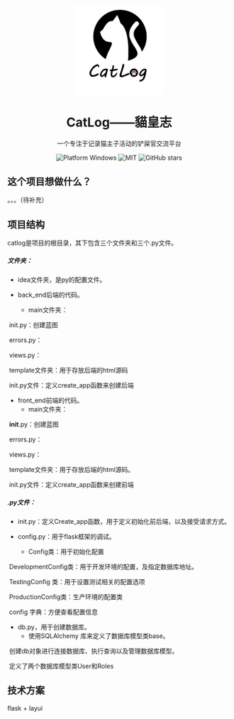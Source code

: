 
<p align="center">
  <picture>
    <source media="(prefers-color-scheme: dark)" srcset="https://raw.githubusercontent.com/sxdl/catlog/master/catlog/frontend_app/static/img/Light_Cap_CatLog_LOGO_800-800.png">
    <img width="40%" align="center" alt="CatLog Logo" src="https://raw.githubusercontent.com/sxdl/catlog/master/catlog/frontend_app/static/img/Cap_CatLog_LOGO_800-800.png">
  </picture>
</p>

<h1 align="center">
  CatLog——貓皇志
</h1>
<p align="center">
  一个专注于记录猫主子活动的铲屎官交流平台
</p>

<p align="center">
  <a style="text-decoration:none">
    <img src="https://img.shields.io/badge/Platform-Windows-blue?color=#4ec820" alt="Platform Windows"/>
  </a>

  <a style="text-decoration:none">
    <img src="https://img.shields.io/badge/License-未定-blue?color=#4ec820" alt="MIT"/>
  </a>

  <a style="text-decoration:none">
    <img src="https://img.shields.io/github/stars/sxdl/catlog.svg?style=social" alt="GitHub stars"/>
  </a>



</p>


## 这个项目想做什么？

。。。（待补充）

## 项目结构

catlog是项目的根目录，其下包含三个文件夹和三个.py文件。

##### 文件夹：

* idea文件夹，是py的配置文件。

* back_end后端的代码。
  * main文件夹：

​    		  	init.py：创建蓝图

​      		 	errors.py：

​     			 views.py：

​ 			 template文件夹：用于存放后端的html源码

​ 		 	init.py文件：定义create_app函数来创建后端

* front_end前端的代码。
  * main文件夹：

​     			 __init__.py：创建蓝图

​      			errors.py：

​      			views.py：

​			template文件夹：用于存放后端的html源码。

​			init.py文件：定义create_app函数来创建前端

##### .py文件：

* init.py：定义Create_app函数，用于定义初始化前后端，以及接受请求方式。

* config.py：用于flask框架的调试。
  * Config类：用于初始化配置

​				DevelopmentConfig类：用于开发环境的配置，及指定数据库地址。

​				TestingConfig 类：用于设置测试相关的配置选项

​				ProductionConfig类：生产环境的配置类

​				config 字典：方便查看配置信息

* db.py，用于创建数据库。
  * 使用SQLAlchemy 库来定义了数据库模型类base。

​				创建db对象进行连接数据库、执行查询以及管理数据库模型。

​				定义了两个数据库模型类User和Roles

## 技术方案

flask + layui
